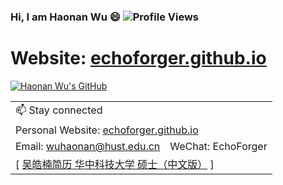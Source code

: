 ### Hi, I am Haonan Wu 😄 ![Profile Views](https://komarev.com/ghpvc/?username=echoforger&style=flat&color=orange)

<h1>Website: <a href="https://echoforger.github.io/">echoforger.github.io</a></h1>

[![Haonan Wu's GitHub](https://github-readme-stats.vercel.app/api?username=echoforger&show_icons=true&count_private=true&hide=issues,contribs&theme=vue)](https://github.com/echoforger/)

<!--
[![Haonan Wu's GitHub Top Languages](https://github-readme-stats.vercel.app/api/top-langs/?username=echoforger&layout=compact&hide=javascript,html,css,hack)](https://github.com/echoforger)
-->

<table>
  <tr>
    <td colspan="2">📫 Stay connected</td>
  </tr>
  
  <tr>
    <td colspan="2">Personal Website: <a href="https://echoforger.github.io/">echoforger.github.io</a></td>
  </tr>
  
  <tr>
    <td>Email: <a href="mailto:wuhaonan@hust.edu.cn">wuhaonan@hust.edu.cn</a></td>
    <td>WeChat: EchoForger</td>
  </tr>
  <tr>
    <td colspan="2">[ <a href="https://echoforger.github.io/CV/吴皓楠简历 华中科技大学 硕士.pdf" target="_blank" rel="noopener noreferrer">吴皓楠简历 华中科技大学 硕士（中文版）</a> ]</td>
  </tr>
</table>
